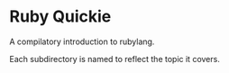 # Ruby Quickie
A compilatory introduction to rubylang.

Each subdirectory is named to reflect the topic it covers.
